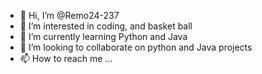 - 👋 Hi, I’m @Remo24-237
- 👀 I’m interested in coding, and basket ball
- 🌱 I’m currently learning Python and Java
- 💞️ I’m looking to collaborate on python and Java projects
- 📫 How to reach me ...

<!---
Remo24-237/Remo24-237 is a ✨ special ✨ repository because its `README.md` (this file) appears on your GitHub profile.
You can click the Preview link to take a look at your changes.
--->
